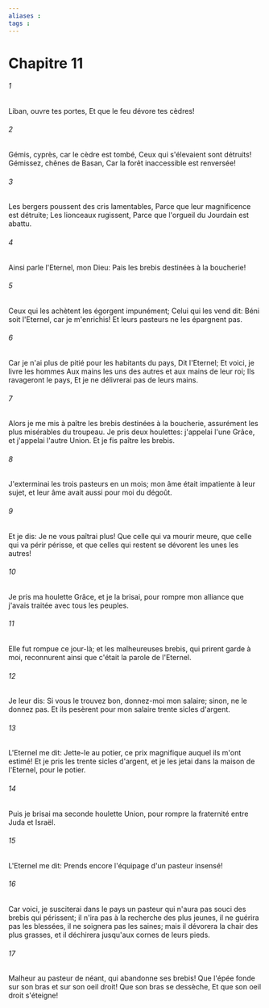 ```yaml
---
aliases : 
tags : 
---
```


# Chapitre 11

###### 1
Liban, ouvre tes portes, Et que le feu dévore tes cèdres!
###### 2
Gémis, cyprès, car le cèdre est tombé, Ceux qui s'élevaient sont détruits! Gémissez, chênes de Basan, Car la forêt inaccessible est renversée!
###### 3
Les bergers poussent des cris lamentables, Parce que leur magnificence est détruite; Les lionceaux rugissent, Parce que l'orgueil du Jourdain est abattu.
###### 4
Ainsi parle l'Eternel, mon Dieu: Pais les brebis destinées à la boucherie!
###### 5
Ceux qui les achètent les égorgent impunément; Celui qui les vend dit: Béni soit l'Eternel, car je m'enrichis! Et leurs pasteurs ne les épargnent pas.
###### 6
Car je n'ai plus de pitié pour les habitants du pays, Dit l'Eternel; Et voici, je livre les hommes Aux mains les uns des autres et aux mains de leur roi; Ils ravageront le pays, Et je ne délivrerai pas de leurs mains.
###### 7
Alors je me mis à paître les brebis destinées à la boucherie, assurément les plus misérables du troupeau. Je pris deux houlettes: j'appelai l'une Grâce, et j'appelai l'autre Union. Et je fis paître les brebis.
###### 8
J'exterminai les trois pasteurs en un mois; mon âme était impatiente à leur sujet, et leur âme avait aussi pour moi du dégoût.
###### 9
Et je dis: Je ne vous paîtrai plus! Que celle qui va mourir meure, que celle qui va périr périsse, et que celles qui restent se dévorent les unes les autres!
###### 10
Je pris ma houlette Grâce, et je la brisai, pour rompre mon alliance que j'avais traitée avec tous les peuples.
###### 11
Elle fut rompue ce jour-là; et les malheureuses brebis, qui prirent garde à moi, reconnurent ainsi que c'était la parole de l'Eternel.
###### 12
Je leur dis: Si vous le trouvez bon, donnez-moi mon salaire; sinon, ne le donnez pas. Et ils pesèrent pour mon salaire trente sicles d'argent.
###### 13
L'Eternel me dit: Jette-le au potier, ce prix magnifique auquel ils m'ont estimé! Et je pris les trente sicles d'argent, et je les jetai dans la maison de l'Eternel, pour le potier.
###### 14
Puis je brisai ma seconde houlette Union, pour rompre la fraternité entre Juda et Israël.
###### 15
L'Eternel me dit: Prends encore l'équipage d'un pasteur insensé!
###### 16
Car voici, je susciterai dans le pays un pasteur qui n'aura pas souci des brebis qui périssent; il n'ira pas à la recherche des plus jeunes, il ne guérira pas les blessées, il ne soignera pas les saines; mais il dévorera la chair des plus grasses, et il déchirera jusqu'aux cornes de leurs pieds.
###### 17
Malheur au pasteur de néant, qui abandonne ses brebis! Que l'épée fonde sur son bras et sur son oeil droit! Que son bras se dessèche, Et que son oeil droit s'éteigne!
